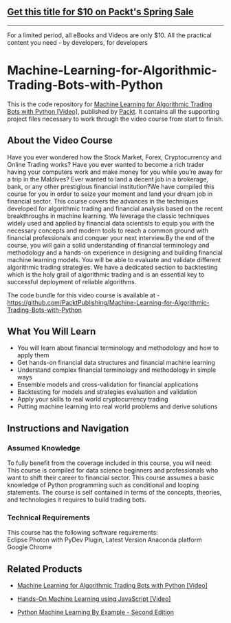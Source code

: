 ## [Get this title for $10 on Packt's Spring Sale](https://www.packt.com/V12962?utm_source=github&utm_medium=packt-github-repo&utm_campaign=spring_10_dollar_2022)
-----
For a limited period, all eBooks and Videos are only $10. All the practical content you need \- by developers, for developers

# Machine-Learning-for-Algorithmic-Trading-Bots-with-Python
This is the code repository for [Machine Learning for Algorithmic Trading Bots with Python [Video]](https://www.packtpub.com/application-development/machine-learning-algorithmic-trading-bots-python-video), published by [Packt](https://www.packtpub.com/?utm_source=github). It contains all the supporting project files necessary to work through the video course from start to finish.
## About the Video Course
Have you ever wondered how the Stock Market, Forex, Cryptocurrency and Online Trading works? Have you ever wanted to become a rich trader having your computers work and make money for you while you’re away for a trip in the Maldives? Ever wanted to land a decent job in a brokerage, bank, or any other prestigious financial institution?We have compiled this course for you in order to seize your moment and land your dream job in financial sector. This course covers the advances in the techniques developed for algorithmic trading and financial analysis based on the recent breakthroughs in machine learning. We leverage the classic techniques widely used and applied by financial data scientists to equip you with the necessary concepts and modern tools to reach a common ground with financial professionals and conquer your next interview.By the end of the course, you will gain a solid understanding of financial terminology and methodology and a hands-on experience in designing and building financial machine learning models. You will be able to evaluate and validate different algorithmic trading strategies. We have a dedicated section to backtesting which is the holy grail of algorithmic trading and is an essential key to successful deployment of reliable algorithms.

The code bundle for this video course is available at - https://github.com/PacktPublishing/Machine-Learning-for-Algorithmic-Trading-Bots-with-Python

<H2>What You Will Learn</H2>
<DIV class=book-info-will-learn-text>
<UL>
<LI> You will learn about financial terminology and methodology and how to apply them
<LI> Get hands-on financial data structures and financial machine learning
<LI> Understand complex financial terminology and methodology in simple ways
<LI> Ensemble models and cross-validation for financial applications
<LI> Backtesting for models and strategies evaluation and validation
<LI> Apply your skills to real world cryptocurrency trading
<LI> Putting machine learning into real world problems and derive solutions</UL></DIV>

## Instructions and Navigation
### Assumed Knowledge
To fully benefit from the coverage included in this course, you will need:<br/>
This course is compiled for data science beginners and professionals who want to shift their career to financial sector. This course assumes a basic knowledge of Python programming such as conditional and looping statements. The course is self contained in terms of the concepts, theories, and technologies it requires to build trading bots.
### Technical Requirements
This course has the following software requirements:<br/>
Eclipse Photon with PyDev Plugin, Latest Version
Anaconda platform
Google Chrome




## Related Products
* [Machine Learning for Algorithmic Trading Bots with Python [Video]](https://www.packtpub.com/application-development/machine-learning-algorithmic-trading-bots-python-video)

* [Hands-On Machine Learning using JavaScript [Video]](https://www.packtpub.com/application-development/hands-machine-learning-using-javascript-video)

* [Python Machine Learning By Example - Second Edition](https://www.packtpub.com/big-data-and-business-intelligence/getting-started-tensorflow-deep-learning-video)
